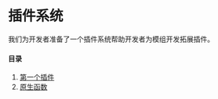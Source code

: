 ﻿# 插件系统
我们为开发者准备了一个插件系统帮助开发者为模组开发拓展插件。

#### 目录
1. [第一个插件](First%20Plugin.md)
2. [原生函数](Builtins.md)
